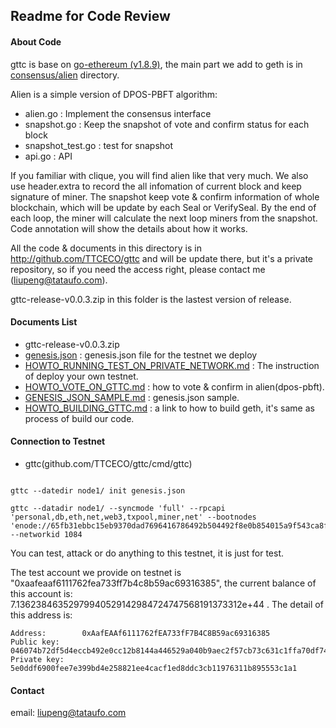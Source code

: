 
## Readme for Code Review

#### About Code

gttc is base on [go-ethereum (v1.8.9)](https://github.com/ethereum/go-ethereum), the main part we add to geth is in [consensus/alien](https://github.com/TTCECO/gttc/blob/master/consensus/alien) directory.

Alien is a simple version of DPOS-PBFT algorithm:

* alien.go    : Implement the consensus interface
* snapshot.go : Keep the snapshot of vote and confirm status for each block
* snapshot_test.go : test for snapshot
* api.go      : API

If you familiar with clique, you will find alien like that very much. We also use header.extra to record the all infomation of current block and keep signature of miner. The snapshot keep vote & confirm information of whole blockchain, which will be update by each Seal or VerifySeal. By the end of each loop, the miner will calculate the next loop miners from the snapshot. Code annotation will show the details about how it works.

All the code & documents in this directory is in http://github.com/TTCECO/gttc and will be update there, but it's a private repository, so if you need the access right, please contact me (liupeng@tataufo.com). 

gttc-release-v0.0.3.zip in this folder is the lastest version of release.

#### Documents List

* gttc-release-v0.0.3.zip 
* [genesis.json](https://github.com/TTCECO/gttc/blob/master/docs/genesis.json)  : genesis.json file for the testnet we deploy
* [HOWTO_RUNNING_TEST_ON_PRIVATE_NETWORK.md](https://github.com/TTCECO/gttc/blob/master/docs/HOWTO_RUNNING_TEST_ON_PRIVATE_NETWORK.md) : The instruction of deploy your own testnet.
* [HOWTO_VOTE_ON_GTTC.md](https://github.com/TTCECO/gttc/blob/master/docs/HOWTO_VOTE_ON_GTTC.md)  : how to vote & confirm in alien(dpos-pbft).
* [GENESIS_JSON_SAMPLE.md](https://github.com/TTCECO/gttc/blob/master/docs/GENESIS_JSON_SAMPLE.md) : genesis.json sample.
* [HOWTO_BUILDING_GTTC.md](https://github.com/TTCECO/gttc/blob/master/docs/HOWTO_BUILDING_GTTC.md) : a link to how to build geth, it's same as process of build our code.

#### Connection to Testnet

* gttc(github.com/TTCECO/gttc/cmd/gttc) 

```

gttc --datedir node1/ init genesis.json

gttc --datadir node1/ --syncmode 'full' --rpcapi 'personal,db,eth,net,web3,txpool,miner,net' --bootnodes 'enode://65fb31ebbc15eb9370dad7696416786492b504492f8e0b854015a9f543ca8f630b9f2d74dfefce15b4027a6977765a9a4941c105cf5bb8f87c706726287ecb39@39.106.104.30:30312' --networkid 1084

```

You can test, attack or do anything to this testnet, it is just for test.

The test account we provide on testnet is "0xaafeaaf6111762fea733ff7b4c8b59ac69316385", the current balance of this account is: 7.13623846352979940529142984724747568191373312e+44 . The detail of this address is:

```
Address:        0xAafEAAf6111762fEA733fF7B4C8B59ac69316385
Public key:     046074b72df5d4eccb492e0cc12b8144a446529a040b9aec2f57cb73c631c1ffa70df74f6055f6efdc4c6b9e65a2361360491d55913d9e3ad364ba1839d0c100d9
Private key:    5e0ddf6900fee7e399bd4e258821ee4cacf1ed8ddc3cb11976311b895553c1a1
```

#### Contact

email: liupeng@tataufo.com